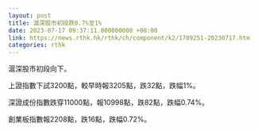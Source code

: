 ```yaml
---
layout: post
title: 滬深股市初段跌0.7%至1%
date: 2023-07-17 09:37:11.000000000 +08:00
link: https://news.rthk.hk/rthk/ch/component/k2/1709251-20230717.htm
categories: rthk
---
```


滬深股市初段向下。

上證指數下試3200點，較早時報3205點，跌32點，跌幅1%。

深證成份指數跌穿11000點，報10998點，跌82點，跌幅0.74%。

創業板指數報2208點，跌16點，跌幅0.72%。
